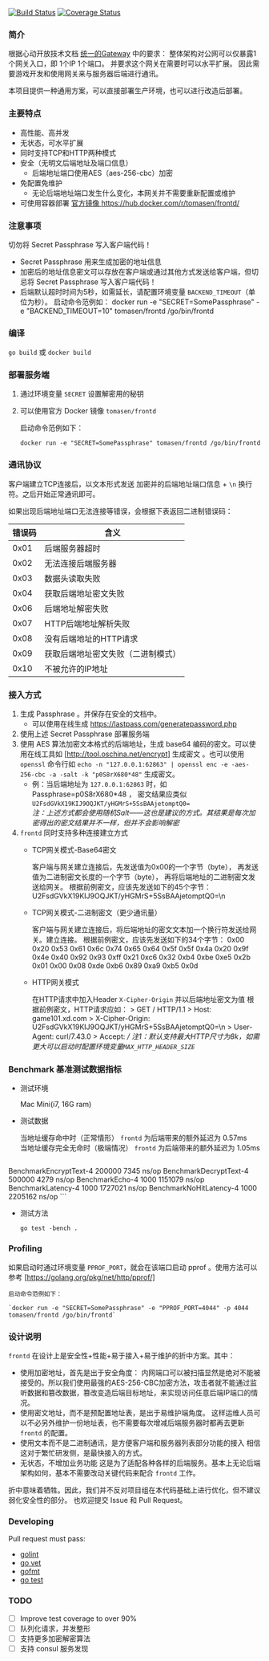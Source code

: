 [![Build Status](https://travis-ci.org/xindong/frontd.svg?branch=master)](https://travis-ci.org/xindong/frontd)
[![Coverage Status](https://coveralls.io/repos/xindong/frontd/badge.svg?branch=master&service=github)](https://coveralls.io/github/xindong/frontd?branch=master)

### 简介

根据心动开放技术文档 [统一的Gateway](https://github.com/xindong/docs/blob/master/public/game_review/backend.md) 中的要求：
整体架构对公网可以仅暴露1个网关入口，即 1个IP 1个端口。
并要求这个网关在需要时可以水平扩展。
因此需要游戏开发和使用网关来与服务器后端进行通讯。

本项目提供一种通用方案，可以直接部署生产环境，也可以进行改造后部署。

### 主要特点

* 高性能、高并发
* 无状态，可水平扩展
* 同时支持TCP和HTTP两种模式
* 安全（无明文后端地址及端口信息）
	* 后端地址端口使用AES（aes-256-cbc）加密
* 免配置免维护
	* 无论后端地址端口发生什么变化，本网关并不需要重新配置或维护
* 可使用容器部署 [官方镜像 https://hub.docker.com/r/tomasen/frontd/ ](https://hub.docker.com/r/tomasen/frontd/)

### 注意事项

切勿将 Secret Passphrase 写入客户端代码！

* Secret Passphrase 用来生成加密的地址信息
* 加密后的地址信息密文可以存放在客户端或通过其他方式发送给客户端，但切忌将 Secret Passphrase 写入客户端代码！
* 后端默认超时时间为5秒，如需延长，请配置环境变量 `BACKEND_TIMEOUT`（单位为秒）。
	启动命令范例如：
		docker run -e "SECRET=SomePassphrase" -e "BACKEND_TIMEOUT=10" tomasen/frontd /go/bin/frontd

### 编译

`go build` 或 `docker build`


### 部署服务端

1. 通过环境变量 `SECRET` 设置解密用的秘钥
2. 可以使用官方 Docker 镜像 `tomasen/frontd`

	启动命令范例如下：

	`docker run -e "SECRET=SomePassphrase" tomasen/frontd /go/bin/frontd`


### 通讯协议

客户端建立TCP连接后，以文本形式发送 加密并的后端地址端口信息 + `\n` 换行符。之后开始正常通讯即可。

如果出现后端地址端口无法连接等错误，会根据下表返回二进制错误码：

| 错误码 | 含义 |
| --- | --- |
| 0x01   | 后端服务器超时 |
| 0x02   | 无法连接后端服务器 |
| 0x03   | 数据头读取失败 |
| 0x04   | 获取后端地址密文失败 |
| 0x06   | 后端地址解密失败 |
| 0x07   | HTTP后端地址解析失败 |
| 0x08   | 没有后端地址的HTTP请求 |
| 0x09   | 获取后端地址密文失败（二进制模式） |
| 0x10   | 不被允许的IP地址 |


### 接入方式

1. 生成 Passphrase 。并保存在安全的文档中。
	 * 可以使用在线生成 https://lastpass.com/generatepassword.php
2. 使用上述 Secret Passphrase 部署服务端
3. 使用 AES 算法加密文本格式的后端地址，生成 base64 编码的密文。可以使用在线工具如 [http://tool.oschina.net/encrypt] 生成密文 。也可以使用 `openssl` 命令行如 `echo -n "127.0.0.1:62863" | openssl enc -e -aes-256-cbc -a -salt -k "p0S8rX680*48"` 生成密文。
	* 例：当后端地址为 `127.0.0.1:62863` 时，如 Passphrase=p0S8rX680*48 ，
	密文结果应类似 `U2FsdGVkX19KIJ9OQJKT/yHGMrS+5SsBAAjetomptQ0=` <br/>
	_注：上述方式都会使用随机Salt——这也是建议的方式。其结果是每次加密得出的密文结果并不一样，但并不会影响解密_
4. `frontd` 同时支持多种连接建立方式
	* TCP网关模式-Base64密文

		客户端与网关建立连接后，先发送值为0x00的一个字节（byte），
		再发送值为二进制密文长度的一个字节（byte）， 再将后端地址的二进制密文发送给网关。
			根据前例密文，应该先发送如下的45个字节：
			U2FsdGVkX19KIJ9OQJKT/yHGMrS+5SsBAAjetomptQ0=\n

	* TCP网关模式-二进制密文（更少通讯量）

		客户端与网关建立连接后，将后端地址的密文文本加一个换行符发送给网关。建立连接。
			根据前例密文，应该先发送如下的34个字节：
			0x00 0x20 0x53 0x61 0x6c 0x74 0x65 0x64
			0x5f 0x5f 0x4a 0x20 0x9f 0x4e 0x40 0x92
			0x93 0xff 0x21 0xc6 0x32 0xb4 0xbe 0xe5
			0x2b 0x01 0x00 0x08 0xde 0xb6 0x89 0xa9
			0xb5 0x0d

	* HTTP网关模式

		在HTTP请求中加入Header `X-Cipher-Origin` 并以后端地址密文为值
			根据前例密文，HTTP请求应如：
			> GET / HTTP/1.1
			> Host: game101.xd.com
			> X-Cipher-Origin: U2FsdGVkX19KIJ9OQJKT/yHGMrS+5SsBAAjetomptQ0=\n
			> User-Agent: curl/7.43.0
			> Accept: */*
		_注1：默认支持最大HTTP尺寸为8k，如需更大可以启动时配置环境变量`MAX_HTTP_HEADER_SIZE`_

### Benchmark 基准测试数据指标

* 测试环境

	Mac Mini(i7, 16G ram)

* 测试数据

 	当地址缓存命中时（正常情形） `frontd` 为后端带来的额外延迟为 0.57ms <br/>
	当地址缓存完全无命时（极端情况）  `frontd` 为后端带来的额外延迟为 1.05ms

	```bash
BenchmarkEncryptText-4 	  200000	      7345 ns/op
BenchmarkDecryptText-4 	  500000	      4279 ns/op
BenchmarkEcho-4        	    1000	   1151079 ns/op
BenchmarkLatency-4     	    1000	   1727021 ns/op
BenchmarkNoHitLatency-4	    1000	   2205162 ns/op
	```

* 测试方法

	`go test -bench .`

### Profiling

如果启动时通过环境变量 `PPROF_PORT`，就会在该端口启动 pprof 。使用方法可以参考 [https://golang.org/pkg/net/http/pprof/]

	启动命令范例如下：

	`docker run -e "SECRET=SomePassphrase" -e "PPROF_PORT=4044" -p 4044 tomasen/frontd /go/bin/frontd`

### 设计说明

`frontd` 在设计上是安全性+性能+易于接入+易于维护的折中方案。其中：

* 使用加密地址，首先是出于安全角度：
		内网端口可以被扫描显然是绝对不能被接受的。所以我们使用最强的AES-256-CBC加密方法，攻击者就不能通过监听数据和篡改数据，篡改变造后端目标地址，来实现访问任意后端IP端口的情况。
* 使用密文地址，而不是预配置地址表，是出于易维护端角度。
		这样运维人员可以不必另外维护一份地址表，也不需要每次增减后端服务器时都再去更新 `frontd` 的配置。
* 使用文本而不是二进制通讯，是方便客户端和服务器列表部分功能的接入
		相信这对于繁忙研发侧，是最快接入的方式。
* 无状态，不增加业务功能
		这是为了适配各种各样的后端服务。基本上无论后端架构如何，基本不需要改动关键代码来配合 `frontd` 工作。

折中意味着牺牲。因此，我们并不反对项目组在本代码基础上进行优化，但不建议弱化安全性的部分。
也欢迎提交 Issue 和 Pull Request。

### Developing

Pull request must pass:

* [golint](https://github.com/golang/lint)
* [go vet](https://godoc.org/golang.org/x/tools/cmd/vet)
* [gofmt](https://golang.org/cmd/gofmt)
* [go test](https://golang.org/cmd/go/#hdr-Test_packages)

### TODO

- [ ] Improve test coverage to over 90%
- [ ] 队列化请求，并发整形
- [ ] 支持更多加密解密算法
- [ ] 支持 consul 服务发现
